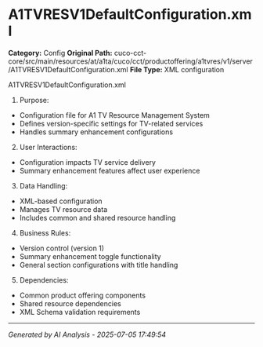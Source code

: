 # A1TVRESV1DefaultConfiguration.xml

**Category:** Config
**Original Path:** cuco-cct-core/src/main/resources/at/a1ta/cuco/cct/productoffering/a1tvres/v1/server/A1TVRESV1DefaultConfiguration.xml
**File Type:** XML configuration

A1TVRESV1DefaultConfiguration.xml
1. Purpose:
- Configuration file for A1 TV Resource Management System
- Defines version-specific settings for TV-related services
- Handles summary enhancement configurations

2. User Interactions:
- Configuration impacts TV service delivery
- Summary enhancement features affect user experience

3. Data Handling:
- XML-based configuration
- Manages TV resource data
- Includes common and shared resource handling

4. Business Rules:
- Version control (version 1)
- Summary enhancement toggle functionality
- General section configurations with title handling

5. Dependencies:
- Common product offering components
- Shared resource dependencies
- XML Schema validation requirements

---
*Generated by AI Analysis - 2025-07-05 17:49:54*
